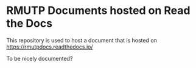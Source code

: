 # RMUTP Documents hosted on Read the Docs

This repository is used to host a document that is hosted on https://rmutpdocs.readthedocs.io/

To be nicely documented?
